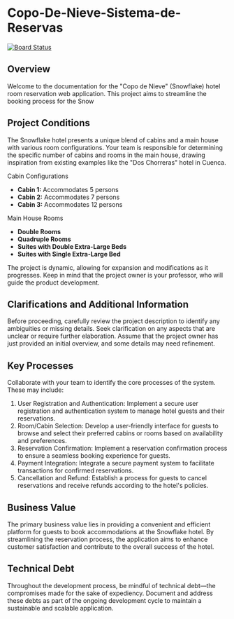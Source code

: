 # Copo-De-Nieve-Sistema-de-Reservas

[![Board Status](https://dev.azure.com/cristopherherrera/ae42c27c-c167-460a-90f0-c813e20bd55d/2529d15f-d280-4ab4-9f77-c8111cc7fcde/_apis/work/boardbadge/27388745-e2ce-4d78-b67d-8b613e0e68d7?columnOptions=1)](https://dev.azure.com/cristopherherrera/ae42c27c-c167-460a-90f0-c813e20bd55d/_boards/board/t/2529d15f-d280-4ab4-9f77-c8111cc7fcde/Issues/)

## Overview
Welcome to the documentation for the "Copo de Nieve" (Snowflake) hotel room reservation web application. This project aims to streamline the booking process for the Snow


## Project Conditions
The Snowflake hotel presents a unique blend of cabins and a main house with various room configurations. Your team is responsible for determining the specific number of cabins and rooms in the main house, drawing inspiration from existing examples like the "Dos Chorreras" hotel in Cuenca.

Cabin Configurations
- **Cabin 1:** Accommodates 5 persons
- **Cabin 2:** Accommodates 7 persons
- **Cabin 3:** Accommodates 12 persons
  
Main House Rooms
- **Double Rooms**
- **Quadruple Rooms**
- **Suites with Double Extra-Large Beds**
- **Suites with Single Extra-Large Bed**

The project is dynamic, allowing for expansion and modifications as it progresses. Keep in mind that the project owner is your professor, who will guide the product development.

## Clarifications and Additional Information
Before proceeding, carefully review the project description to identify any ambiguities or missing details. Seek clarification on any aspects that are unclear or require further elaboration. Assume that the project owner has just provided an initial overview, and some details may need refinement.

## Key Processes
Collaborate with your team to identify the core processes of the system. These may include:

1. User Registration and Authentication: Implement a secure user registration and authentication system to manage hotel guests and their reservations.
2. Room/Cabin Selection: Develop a user-friendly interface for guests to browse and select their preferred cabins or rooms based on availability and preferences.
3. Reservation Confirmation: Implement a reservation confirmation process to ensure a seamless booking experience for guests.
4. Payment Integration: Integrate a secure payment system to facilitate transactions for confirmed reservations.
5. Cancellation and Refund: Establish a process for guests to cancel reservations and receive refunds according to the hotel's policies.

## Business Value
The primary business value lies in providing a convenient and efficient platform for guests to book accommodations at the Snowflake hotel. By streamlining the reservation process, the application aims to enhance customer satisfaction and contribute to the overall success of the hotel.

## Technical Debt
Throughout the development process, be mindful of technical debt—the compromises made for the sake of expediency. Document and address these debts as part of the ongoing development cycle to maintain a sustainable and scalable application.
